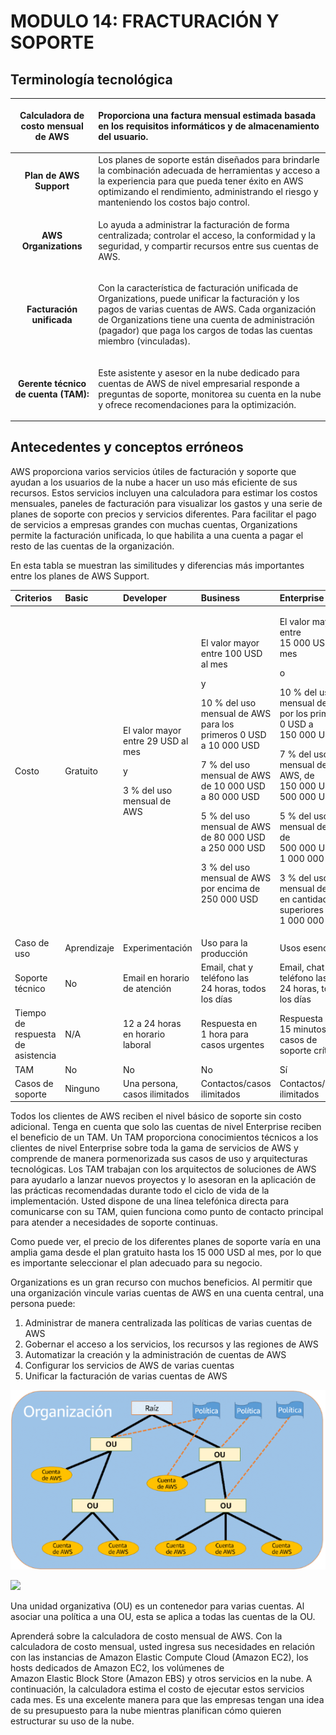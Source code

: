 # ﻿**MODULO 14: FRACTURACIÓN Y SOPORTE**

## **Terminología tecnológica**

|<p>**Calculadora de costo mensual de AWS**</p><p></p>|<p>Proporciona una factura mensual estimada basada en los requisitos informáticos y de almacenamiento del usuario.</p><p></p>|
| :-: | :- |
|**Plan de AWS Support**|Los planes de soporte están diseñados para brindarle la combinación adecuada de herramientas y acceso a la experiencia para que pueda tener éxito en AWS optimizando el rendimiento, administrando el riesgo y manteniendo los costos bajo control.|
|**AWS Organizations**|<p>Lo ayuda a administrar la facturación de forma centralizada; controlar el acceso, la conformidad y la seguridad, y compartir recursos entre sus cuentas de AWS.</p><p></p>|
|**Facturación unificada**|<p>Con la característica de facturación unificada de Organizations, puede unificar la facturación y los pagos de varias cuentas de AWS. Cada organización de Organizations tiene una cuenta de administración (pagador) que paga los cargos de todas las cuentas miembro (vinculadas).</p><p></p>|
|**Gerente técnico de cuenta (TAM):**|<p>Este asistente y asesor en la nube dedicado para cuentas de AWS de nivel empresarial responde a preguntas de soporte, monitorea su cuenta en la nube y ofrece recomendaciones para la optimización.</p><p></p>|

## **Antecedentes y conceptos erróneos**

AWS proporciona varios servicios útiles de facturación y soporte que ayudan a los usuarios de la nube a hacer un uso más eficiente de sus recursos. Estos servicios incluyen una calculadora para estimar los costos mensuales, paneles de facturación para visualizar los gastos y una serie de planes de soporte con precios y servicios diferentes. Para facilitar el pago de servicios a empresas grandes con muchas cuentas, Organizations permite la facturación unificada, lo que habilita a una cuenta a pagar el resto de las cuentas de la organización.

En esta tabla se muestran las similitudes y diferencias más importantes entre los planes de AWS Support.

|**Criterios**|**Basic**|**Developer**|**Business**|**Enterprise**|
| :- | :- | :- | :- | :- |
|Costo|Gratuito|<p>El valor mayor entre 29 USD al mes</p><p>y</p><p>3 % del uso mensual de AWS</p>|<p>El valor mayor entre 100 USD al mes</p><p>y</p><p>10 % del uso mensual de AWS para los primeros 0 USD a 10 000 USD</p><p>7 % del uso mensual de AWS de 10 000 USD a 80 000 USD</p><p>5 % del uso mensual de AWS de 80 000 USD a 250 000 USD</p><p>3 % del uso mensual de AWS por encima de 250 000 USD</p>|<p>El valor mayor entre 15 000 USD al mes</p><p>o</p><p>10 % del uso mensual de AWS por los primeros 0 USD a 150 000 USD</p><p>7 % del uso mensual de AWS, de 150 000 USD a 500 000 USD</p><p>5 % del uso mensual de AWS de 500 000 USD a 1 000 000 USD</p><p>3 % del uso mensual de AWS en cantidades superiores a 1 000 000 USD</p>|
|Caso de uso|Aprendizaje|Experimentación|Uso para la producción|Usos esenciales|
|Soporte técnico|No|Email en horario de atención|Email, chat y teléfono las 24 horas, todos los días|Email, chat y teléfono las 24 horas, todos los días|
|Tiempo de respuesta de asistencia|N/A|12 a 24 horas en horario laboral|Respuesta en 1 hora para casos urgentes|Respuesta en 15 minutos para casos de soporte críticos|
|TAM|No|No|No|Sí|
|Casos de soporte|Ninguno|Una persona, casos ilimitados|Contactos/casos ilimitados|Contactos/casos ilimitados|

Todos los clientes de AWS reciben el nivel básico de soporte sin costo adicional. Tenga en cuenta que solo las cuentas de nivel Enterprise reciben el beneficio de un TAM. Un TAM proporciona conocimientos técnicos a los clientes de nivel Enterprise sobre toda la gama de servicios de AWS y comprende de manera pormenorizada sus casos de uso y arquitecturas tecnológicas. Los TAM trabajan con los arquitectos de soluciones de AWS para ayudarlo a lanzar nuevos proyectos y lo asesoran en la aplicación de las prácticas recomendadas durante todo el ciclo de vida de la implementación. Usted dispone de una línea telefónica directa para comunicarse con su TAM, quien funciona como punto de contacto principal para atender a necesidades de soporte continuas.

Como puede ver, el precio de los diferentes planes de soporte varía en una amplia gama desde el plan gratuito hasta los 15 000 USD al mes, por lo que es importante seleccionar el plan adecuado para su negocio.

Organizations es un gran recurso con muchos beneficios. Al permitir que una organización vincule varias cuentas de AWS en una cuenta central, una persona puede:

1. Administrar de manera centralizada las políticas de varias cuentas de AWS
1. Gobernar el acceso a los servicios, los recursos y las regiones de AWS
1. Automatizar la creación y la administración de cuentas de AWS
1. Configurar los servicios de AWS de varias cuentas
1. Unificar la facturación de varias cuentas de AWS

![](Aspose.Words.71c2e3bf-b5a1-4d9b-9292-9571501408d9.001.png)

![](Aspose.Words.71c2e3bf-b5a1-4d9b-9292-9571501408d9.002.png)

Una unidad organizativa (OU) es un contenedor para varias cuentas. Al asociar una política a una OU, esta se aplica a todas las cuentas de la OU.

Aprenderá sobre la calculadora de costo mensual de AWS. Con la calculadora de costo mensual, usted ingresa sus necesidades en relación con las instancias de Amazon Elastic Compute Cloud (Amazon EC2), los hosts dedicados de Amazon EC2, los volúmenes de Amazon Elastic Block Store (Amazon EBS) y otros servicios en la nube. A continuación, la calculadora estima el costo de ejecutar estos servicios cada mes. Es una excelente manera para que las empresas tengan una idea de su presupuesto para la nube mientras planifican cómo quieren estructurar su uso de la nube.

